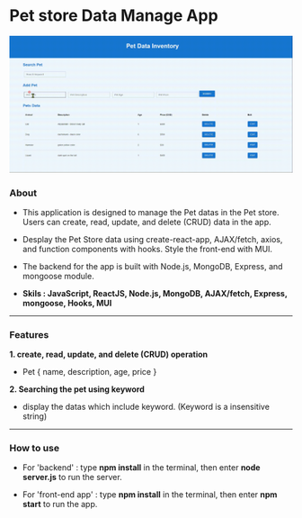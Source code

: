 # Pet store Data Manage App

<img src="intro.gif" >

### About

- This application is designed to manage the Pet datas in the Pet store. Users can create, read, update, and delete (CRUD) data in the app. 

- Desplay the Pet Store data using create-react-app, AJAX/fetch, axios, and function components with hooks. Style the front-end with MUI.

- The backend for the app is built with Node.js, MongoDB, Express, and mongoose module. 

- **Skils : JavaScript, ReactJS, Node.js, MongoDB, AJAX/fetch, Express, mongoose, Hooks, MUI**

<hr/>

### Features

**1. create, read, update, and delete (CRUD) operation** <br />

  - Pet {
   name, 
   description,
   age,
   price
  }

**2. Searching the pet using keyword** <br />
  - display the datas which include keyword. (Keyword is a insensitive string) <br />

<hr/>

### How to use 

- For 'backend' 
  : type **npm install** in the terminal, then enter **node server.js** to run the server. 
  
- For 'front-end app'
  : type **npm install** in the terminal, then enter **npm start** to run the app. 

